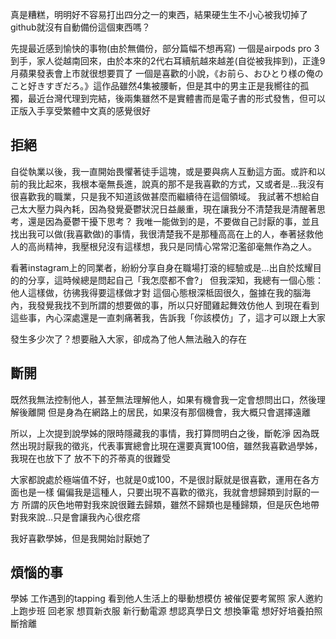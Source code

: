 真是糟糕，明明好不容易打出四分之一的東西，結果硬生生不小心被我切掉了
github就沒有自動備份這個東西嗎？

先提最近感到愉快的事物(由於無備份，部分篇幅不想再寫)
一個是airpods pro 3到手，家人從越南回來，由於本來的2代右耳續航越來越差(自從被我摔到)，正逢9月蘋果發表會上市就很想要買了
一個是喜歡的小說，《お前ら、おひとり様の俺のこと好きすぎだろ。》這作品雖然4集被腰斬，但是其中的男主正是我嚮往的孤獨，最近台灣代理到完結，後兩集雖然不是實體書而是電子書的形式發售，但可以正版入手享受繁體中文真的感覺很好

拒絕
-
自從執業以後，我一直開始畏懼著徒手這塊，或是要與病人互動這方面。或許和以前的我比起來，我根本毫無長進，說真的那不是我喜歡的方式，又或者是...我沒有很喜歡我的職業，只是我不知道該做甚麼而繼續待在這個領域。
我試著不想給自己太大壓力與內耗，因為發覺憂鬱狀況日益嚴重，現在讓我分不清楚我是清醒著思考，還是因為憂鬱干擾下思考？
我唯一能做到的是，不要做自己討厭的事，並且找出我可以做(我喜歡做)的事情，我很清楚我不是那種高高在上的人，奉著拯救他人的高尚精神，我壓根兒沒有這樣想，我只是同情心常常氾濫卻毫無作為之人。

看著instagram上的同業者，紛紛分享自身在職場打滾的經驗或是...出自於炫耀目的的分享，這時候總是問起自己「我怎麼都不會?」
但我深知，我總有一個心態：他人這樣做，彷彿我得要這樣做才對
這個心態根深柢固很久，盤據在我的腦海內，我發覺我找不到所謂的想要做的事，所以只好聞雞起舞效仿他人
到現在看到這些事，內心深處還是一直刺痛著我，告訴我「你該模仿」了，這才可以跟上大家

發生多少次了？想要融入大家，卻成為了他人無法融入的存在


斷開
-
既然我無法控制他人，甚至無法理解他人，如果有機會我一定會想問出口，然後理解後離開
但是身為在網路上的居民，如果沒有那個機會，我大概只會選擇遠離

所以，上次提到說學姊的限時隱藏我的事情，我打算問明白之後，斷乾淨
因為既然出現討厭我的徵兆，代表事實總會比現在還要真實100倍，雖然我喜歡過學姊，我現在也放下了
放不下的芥蒂真的很難受

大家都說處於極端值不好，也就是0或100，不是很討厭就是很喜歡，運用在各方面也是一樣
偏偏我是這種人，只要出現不喜歡的徵兆，我就會想歸類到討厭的一方
所謂的灰色地帶對我來說很難去歸類，雖然不歸類也是種歸類，但是灰色地帶對我來說...只是會讓我內心很疙瘩

我好喜歡學姊，但是我開始討厭她了

煩惱的事
-
學姊
工作遇到的tapping
看到他人生活上的舉動想模仿
被催促要考駕照
家人邀約上跑步班
回老家
想買新衣服 新行動電源
想認真學日文
想換筆電
想好好培養拍照
斷捨離
